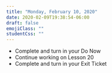 ```yaml
---
title: "Monday, February 10, 2020"
date: 2020-02-09T19:38:54-06:00
draft: false
emojiClass: ""
studentCss: ""
---
```


- Complete and turn in your Do Now
- Continue working on Lesson 20
- Complete and turn in your Exit Ticket
